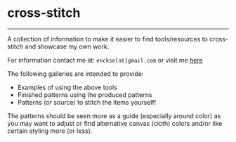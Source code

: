 cross-stitch
===

---

A collection of information to make it easier to find tools/resources to cross-stitch and showcase my own work.

For information contact me at: `enckse[at]gmail.com` or visit me [here](https://voidedtech.com)


The following galleries are intended to provide:

- Examples of using the above tools
- Finished patterns using the produced patterns
- Patterns (or source) to stitch the items yourself!

The patterns should be seen more as a guide (especially around color) as you may want to adjust or find alternative canvas (cloth) colors and/or like certain styling more (or less). 

